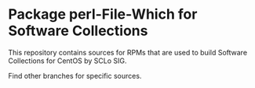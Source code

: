 # Package perl-File-Which for Software Collections

This repository contains sources for RPMs that are used
to build Software Collections for CentOS by SCLo SIG.

Find other branches for specific sources.
